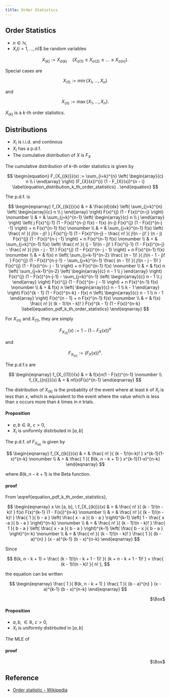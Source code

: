 ```yaml
---
title: Order Statistics
---
```


## Order Statistics
- $n \in \mathbb{N}$,
- $X_{i} (i = 1, \ldots, n)$$ be random variables

$$
    X_{(k)}
    :=
    X_{\sigma(k)}
    \quad
    (X_{\sigma(1)} \le X_{\sigma(2)} \le \dots \le X_{\sigma(n)})
    .
$$

Special cases are

$$
    X_{(1)}
    :=
    \min \{X_{1}, \ldots, X_{n}\}
$$

and

$$
    X_{(n)}
    :=
    \max \{X_{1}, \ldots, X_{n}\}
    .
$$

$X_{(k)}$ is a $k$-th order statistics.


## Distributions
- $X_{i}$ is i.i.d. and continous
- $X_{i}$ has a p.d.f. 
- The cumulative distribution of $X$ is $F_{X}$

The cumulative distribution of $k$-th order statistics is given by

$$
\begin{equation}
    F_{X_{(k)}}(x)
    :=
    \sum_{i=k}^{n}
        \left(
            \begin{array}{c}
                n \\
                i
            \end{array}
        \right)
        (F_{X}(x))^{i}
        (1 - F_{X}(x))^{n - i}
        \label{equation_distribution_k_th_order_statistics}
    .
\end{equation}
$$

The p.d.f. is

$$
\begin{eqnarray}
    f_{X_{(k)}}(x)
    & = &
        \frac{d}{dx} 
        \left(
            \sum_{j=k}^{n}
                \left(
                    \begin{array}{c}
                        n \\
                        j
                    \end{array}
                \right)
                F(x)^{j}
                (1 - F(x))^{n-j}
        \right)
    \nonumber
    \\
    & = &
        \sum_{j=k}^{n-1}
            \left(
                \begin{array}{c}
                    n \\
                    j
                \end{array}
            \right)
            \left(
                j
                F(x)^{j-1}
                (1 - F(x))^{n-j}
                f(x)
                -
                f(x)
                (n-j)
                F(x)^{j}
                (1 - F(x))^{n-j -1}
            \right)
        +
        n
        F(x)^{n-1}
        f(x)
    \nonumber
    \\
    & = &
        \sum_{j=k}^{n-1}
            f(x)
            \left(
                \frac{
                    n!
                }{
                    j!(n - j)!
                }
                j
                F(x)^{j-1}
                (1 - F(x))^{n-j}
                -
                \frac{
                    n!
                }{
                    j!(n - j)!
                }
                (n - j)
                F(x)^{j}
                (1 - F(x))^{n-j -1}
            \right)
        +
        n
        F(x)^{n-1}
        f(x)
    \nonumber
    \\
    & = &
        \sum_{j=k}^{n-1}
            f(x)
            \left(
                \frac{
                    n!
                }{
                    (j - 1)!(n - j)!
                }
                F(x)^{j-1}
                (1 - F(x))^{n-j}
                -
                \frac{
                    n!
                }{
                    j!(n - j - 1)!
                }
                F(x)^{j}
                (1 - F(x))^{n- j - 1}
            \right)
        +
        n
        F(x)^{n-1}
        f(x)
    \nonumber
    \\
    & = &
        f(x)
        n
        \left(
            \sum_{j=k-1}^{n-2}
                \frac{
                    (n - 1)!
                }{
                    j!(n - 1  - j)!
                }
                F(x)^{j}
                (1 - F(x))^{n-j-1}
                -
            \sum_{j=k}^{n-1}
                \frac{
                    (n - 1)!
                }{
                    j!(n - j - 1)!
                }
                F(x)^{j}
                (1 - F(x))^{n- j - 1}
            \right)
        +
        n
        F(x)^{n-1}
        f(x)
    \nonumber
    \\
    & = &
        f(x)
        n
        \left(
            \sum_{j=k-1}^{n-2}
                \left(
                    \begin{array}{c}
                        n - 1 \\
                        j
                    \end{array}
                \right)
                F(x)^{j}
                (1 - F(x))^{n-j-1}
                -
            \sum_{j=k}^{n-1}
                \left(
                    \begin{array}{c}
                        n - 1 \\
                        j
                    \end{array}
                \right)
                F(x)^{j}
                (1 - F(x))^{n- j - 1}
            \right)
        +
        n
        F(x)^{n-1}
        f(x)
    \nonumber
    \\
    & = &
        f(x)
        n
        \left(
            \begin{array}{c}
                n - 1 \\
                k - 1
            \end{array}
        \right)
        F(x)^{k - 1}
        (1 - F(x))^{n-k}
        -
        f(x)
        n
        \left(
            \begin{array}{c}
                n - 1 \\
                n - 1
            \end{array}
        \right)
        F(x)^{n - 1}
        +
        n
        F(x)^{n-1}
        f(x)
    \nonumber
    \\
    & = &
        f(x)
        \frac{
            n!
        }{
            (k - 1)!(n - k)!
        }
        F(x)^{k - 1}
        (1 - F(x))^{n-k}
        \label{equation_pdf_k_th_order_statistics}
\end{eqnarray}
$$

For $X_{(n)}$ and $X_{(1)}$, they are simply

$$
    F_{X_{(1)}}(x)
    :=
    1 - (1 - F_{X}(x))^{n}
$$

and

$$
    F_{X_{(n)}}
    :=
    (F_{X}(x))^{n}
    .
$$

The p.d.f.s are

$$
\begin{eqnarray}
    f_{X_{(1)}}(x)
    & = &
        f(x)n(1 - F(x))^{n-1}
    \nonumber
    \\
    f_{X_{(n)}}(x)
    & = &
        nf(x)F(x)^{n-1}
\end{eqnarray}
$$

The distribution of $X_{(k)}$ is the probablity of the event where at least $k$ of $X_{i}$ is less than $x$, which is equivalent to the event where the value which is less than $x$ occurs more than $k$ times in $n$ trials.

#### Proposition
- $a, b \in \mathbb{R}$, $c > 0$,
- $X_{i}$ is uniformly distirbuted in $[a, b]$

The p.d.f. of $F_{X_{(k)}}$ is given by

$$
\begin{eqnarray}
    f_{X_{(k)}}(x)
    & = &
        \frac{
            n!
        }{
            (k - 1)!(n-k)!
        }
        x^{k-1}(1-x)^{n-k}
    \nonumber
    \\
    & = &
        \frac{
            1
        }{
            B(k, n - k + 1)
        }
        x^{k-1}(1-x)^{n-k}
\end{eqnarray}
$$

where $B(k ,n - k + 1)$ is the Beta function.

#### proof
From \eqref{equation_pdf_k_th_order_statistics},

$$
\begin{eqnarray}
    x \in [a, b],
    \
    f_{X_{(k)}}(x)
    & = &
        \frac{
            n!
        }{
            (k - 1)!(n - k)!
        }
        f(x)
        F(x)^{k-1}
        (1 - F(x))^{n-k}
    \nonumber
    \\
    & = &
        \frac{
            n!
        }{
            (k - 1)!(n - k)!
        }
        \frac{
            1
        }{
            b - a
        }
        \left(
            \frac{
                x - a
            }{
                b - a
            }
        \right)^{k-1}
        \left(
            1
            -
            \frac{
                x -a 
            }{
                b - a
            }
        \right)^{n-k}
    \nonumber
    \\
    & = &
        \frac{
            n!
        }{
            (k - 1)!(n - k)!
        }
        \frac{
            1
        }{
            b - a
        }
        \left(
            \frac{
                x - a
            }{
                b - a
            }
        \right)^{k-1}
        \left(
            \frac{
                b - x
            }{
                b - a
            }
        \right)^{n-k}
    \nonumber
    \\
    & = &
        \frac{
            n!
        }{
            (k - 1)!(n - k)!
        }
        \frac{
            1
        }{
            (b - a)^{n}
        }
        (x - a)^{k-1}
        (b - x)^{n-k}
\end{eqnarray}
$$

Since

$$
    B(k, n - k + 1)
    =
    \frac{
        (k - 1)!(n - k + 1 - 1)!
    }{
        (k + n - k + 1 - 1)!
    }
    =
    \frac{
        (k - 1)!(n - k)!
    }{
        n!
    },
$$

the equation can be written

$$
\begin{eqnarray}
    \frac{
        1
    }{
        B(k, n - k + 1)
    }
    \frac{
        1
    }{
        (b - a)^{n}
    }
    (x - a)^{k-1}
    (b - x)^{n-k}
\end{eqnarray}
$$


<div class="QED" style="text-align: right">$\Box$</div>


#### Proposition
- $a, b, \in \mathbb{R}$, $c > 0$,
- $X_{i}$ is uniformly distirbuted in $[a, b]$

The MLE of 


#### proof


<div class="QED" style="text-align: right">$\Box$</div>

## Reference
- [Order statistic \- Wikipedia](https://en.wikipedia.org/wiki/Order_statistic)
